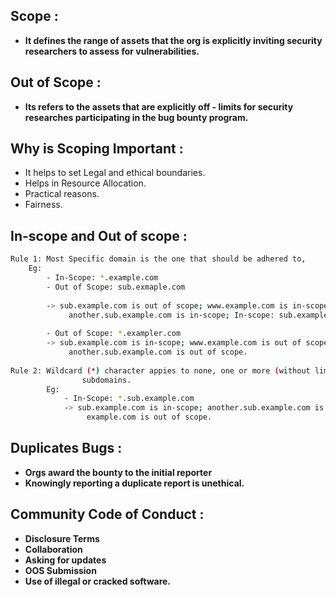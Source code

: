 ## Scope :

- **It defines the range of assets that the org is explicitly inviting security researchers to assess for vulnerabilities.**

## Out of Scope :

- **Its refers to the assets that are explicitly off - limits for security researches participating in the bug bounty program.**

## Why is Scoping Important :

- It helps to set Legal and ethical boundaries.
- Helps in Resource Allocation.
- Practical reasons.
- Fairness.

## In-scope and Out of scope :

```Bash
Rule 1: Most Specific domain is the one that should be adhered to,
	Eg:
		- In-Scope: *.example.com
		- Out of Scope: sub.exmaple.com
		
		-> sub.example.com is out of scope; www.example.com is in-scope;
			 another.sub.example.com is in-scope; In-scope: sub.example.com
			 
		- Out of Scope: *.exampler.com
		-> sub.example.com is in-scope; www.example.com is out of scope;
			 another.sub.example.com is out of scope.
			 
Rule 2: Wildcard (*) character appies to none, one or more (without limit)
				subdomains.
		Eg:
			- In-Scope: *.sub.example.com
			-> sub.example.com is in-scope; another.sub.example.com is in-scope;
				 example.com is out of scope.
```

## Duplicates Bugs :

- **Orgs award the bounty to the initial reporter**
- **Knowingly reporting a duplicate report is unethical.**

## Community Code of Conduct :

- **Disclosure Terms**
- **Collaboration**
- **Asking for updates**
- **OOS Submission**
- **Use of illegal or cracked software.**